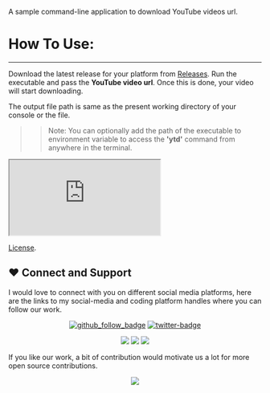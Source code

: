 A sample command-line application to download YouTube videos url.

# How To Use:
___

Download the latest release for your platform from [Releases](https://github.com/amannirala13/Youtube-Downloader---ytd/releases).
Run the executable and pass the **YouTube video url**. Once this is done, your video will start downloading.

The output file path is same as the present working directory of your console or the file.

>> Note: You can optionally add the path of the executable to environment variable to access the **'ytd'** command from anywhere in the terminal.

<iframe src="https://github.com/dart-lang/stagehand/blob/master/LICENSE"></iframe>

[License](https://github.com/dart-lang/stagehand/blob/master/LICENSE).

## ❤ Connect and Support

I would love to connect with you on different social media platforms, here are the links to my social-media and coding platform handles where you can follow our work.

<p align="center">
<a href="https://github.com/amannirala13?tab=followers"><img alt = "github_follow_badge" src="https://img.shields.io/github/followers/amannirala13?label=Follow&style=social"/></a>
<a href = "https://twitter.com/AmanNirala13"><img alt="twitter-badge" src="https://img.shields.io/twitter/follow/amannirala13?label=Follow%20us&style=social"/></a>
</p>

<p align="center">
<a href="https://www.facebook.com/amannirala13"><img src="https://img.shields.io/badge/Follow-Facebook-RoyalBlue"/></a>
<a href="https://www.linkedin.com/in/amannirala13"><img src="https://img.shields.io/badge/Follow-LinkedIn-Blue"/></a>
<a href="https://www.researchgate.net/profile/Aman_Nirala"><img src="https://img.shields.io/badge/Follow-Research Gate-DeepSkyBlue"/></a>
</p>

If you like our work, a bit of contribution would motivate us a lot for more open source contributions.

<p align="center">
<a href="https://www.paypal.me/amannirala13"><img src="https://img.shields.io/badge/Donate-Paypal-blue?style=for-the-badge"></a>
</p>

